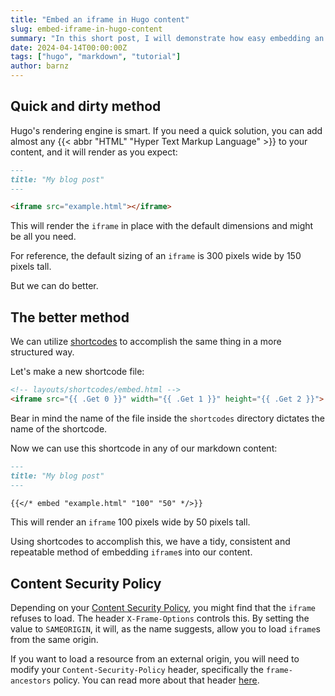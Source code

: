 ```yaml
---
title: "Embed an iframe in Hugo content"
slug: embed-iframe-in-hugo-content
summary: "In this short post, I will demonstrate how easy embedding an iframe into any Hugo content can be. Using shortcodes to create a consistent and repeatable method of embedding content..."
date: 2024-04-14T00:00:00Z
tags: ["hugo", "markdown", "tutorial"]
author: barnz
---
```


## Quick and dirty method

Hugo's rendering engine is smart. If you need a quick solution, you can 
add almost any {{< abbr "HTML" "Hyper Text Markup Language" >}} to your content, and it will render as you expect:

```markdown
---
title: "My blog post"
---

<iframe src="example.html"></iframe>
```

This will render the `iframe` in place with the default dimensions and might be
all you need.

For reference, the default sizing of an `iframe` is 300 pixels wide by 150
pixels tall.

But we can do better.

## The better method

We can utilize [shortcodes](https://gohugo.io/templates/shortcode-templates/) to
accomplish the same thing in a more structured way.

Let's make a new shortcode file:

```html
<!-- layouts/shortcodes/embed.html -->
<iframe src="{{ .Get 0 }}" width="{{ .Get 1 }}" height="{{ .Get 2 }}"> </iframe>
```

Bear in mind the name of the file inside the `shortcodes` directory dictates
the name of the shortcode.

Now we can use this shortcode in any of our markdown content:

```markdown
---
title: "My blog post"
---

{{</* embed "example.html" "100" "50" */>}}
```

This will render an `iframe` 100 pixels wide by 50 pixels tall.

Using shortcodes to accomplish this, we have a tidy, consistent and
repeatable method of embedding `iframe`s into our content.

## Content Security Policy

Depending on your
[Content Security Policy](https://developer.mozilla.org/en-US/docs/Web/HTTP/Headers/Content-Security-Policy),
you might find that the `iframe` refuses to load. The header `X-Frame-Options`
controls this. By setting the value to `SAMEORIGIN`, it will, as the name suggests,
allow you to load `iframe`s from the same origin.

If you want to load a resource from an external origin, you will need to
modify your `Content-Security-Policy` header, specifically the `frame-ancestors`
policy. You can read more about that header
[here](https://developer.mozilla.org/en-US/docs/Web/HTTP/Headers/Content-Security-Policy/frame-ancestors).
